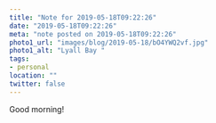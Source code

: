 ```yaml
---
title: "Note for 2019-05-18T09:22:26"
date: "2019-05-18T09:22:26"
meta: "note posted on 2019-05-18T09:22:26"
photo1_url: "images/blog/2019-05-18/bO4YWQ2vf.jpg"
photo1_alt: "Lyall Bay "
tags:
- personal
location: ""
twitter: false
---
```

Good morning!
